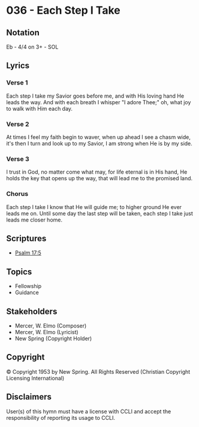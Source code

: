 # 036 - Each Step I Take

## Notation

Eb - 4/4 on 3+ - SOL

## Lyrics

### Verse 1

Each step I take my Savior goes before me, and with His loving hand He leads the way. And with each breath I whisper "I adore Thee;" oh, what joy to walk with Him each day.

### Verse 2

At times I feel my faith begin to waver, when up ahead I see a chasm wide, it's then I turn and look up to my Savior, I am strong when He is by my side.

### Verse 3

I trust in God, no matter come what may, for life eternal is in His hand, He holds the key that opens up the way, that will lead me to the promised land.

### Chorus

Each step I take I know that He will guide me; to higher ground He ever leads me on. Until some day the last step will be taken, each step I take just leads me closer home.


## Scriptures

- [Psalm 17:5](https://www.biblegateway.com/passage/?search=Psalm%2017%3A5)

## Topics

- Fellowship
- Guidance

## Stakeholders

- Mercer, W. Elmo (Composer)
- Mercer, W. Elmo (Lyricist)
- New Spring (Copyright Holder)

## Copyright

© Copyright 1953 by New Spring. All Rights Reserved
(Christian Copyright Licensing International)

## Disclaimers

User(s) of this hymn must have a license with CCLI and accept the responsibility of reporting its usage to CCLI.

